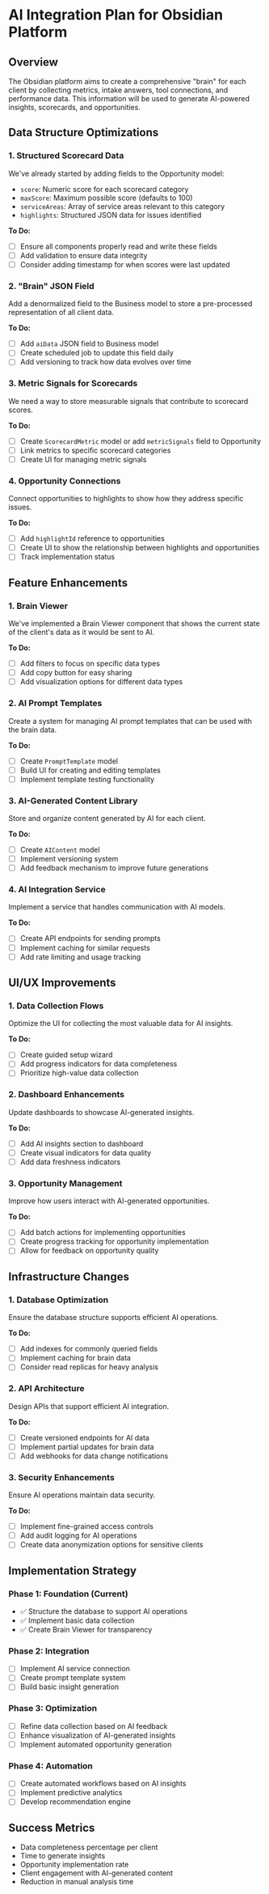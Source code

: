 # AI Integration Plan for Obsidian Platform

## Overview
The Obsidian platform aims to create a comprehensive "brain" for each client by collecting metrics, intake answers, tool connections, and performance data. This information will be used to generate AI-powered insights, scorecards, and opportunities.

## Data Structure Optimizations

### 1. Structured Scorecard Data
We've already started by adding fields to the Opportunity model:
- `score`: Numeric score for each scorecard category
- `maxScore`: Maximum possible score (defaults to 100)
- `serviceAreas`: Array of service areas relevant to this category
- `highlights`: Structured JSON data for issues identified

**To Do:**
- [ ] Ensure all components properly read and write these fields
- [ ] Add validation to ensure data integrity
- [ ] Consider adding timestamp for when scores were last updated

### 2. "Brain" JSON Field
Add a denormalized field to the Business model to store a pre-processed representation of all client data.

**To Do:**
- [ ] Add `aiData` JSON field to Business model
- [ ] Create scheduled job to update this field daily
- [ ] Add versioning to track how data evolves over time

### 3. Metric Signals for Scorecards
We need a way to store measurable signals that contribute to scorecard scores.

**To Do:**
- [ ] Create `ScorecardMetric` model or add `metricSignals` field to Opportunity
- [ ] Link metrics to specific scorecard categories
- [ ] Create UI for managing metric signals

### 4. Opportunity Connections
Connect opportunities to highlights to show how they address specific issues.

**To Do:**
- [ ] Add `highlightId` reference to opportunities
- [ ] Create UI to show the relationship between highlights and opportunities
- [ ] Track implementation status

## Feature Enhancements

### 1. Brain Viewer
We've implemented a Brain Viewer component that shows the current state of the client's data as it would be sent to AI.

**To Do:**
- [ ] Add filters to focus on specific data types
- [ ] Add copy button for easy sharing
- [ ] Add visualization options for different data types

### 2. AI Prompt Templates
Create a system for managing AI prompt templates that can be used with the brain data.

**To Do:**
- [ ] Create `PromptTemplate` model
- [ ] Build UI for creating and editing templates
- [ ] Implement template testing functionality

### 3. AI-Generated Content Library
Store and organize content generated by AI for each client.

**To Do:**
- [ ] Create `AIContent` model
- [ ] Implement versioning system
- [ ] Add feedback mechanism to improve future generations

### 4. AI Integration Service
Implement a service that handles communication with AI models.

**To Do:**
- [ ] Create API endpoints for sending prompts
- [ ] Implement caching for similar requests
- [ ] Add rate limiting and usage tracking

## UI/UX Improvements

### 1. Data Collection Flows
Optimize the UI for collecting the most valuable data for AI insights.

**To Do:**
- [ ] Create guided setup wizard
- [ ] Add progress indicators for data completeness
- [ ] Prioritize high-value data collection

### 2. Dashboard Enhancements
Update dashboards to showcase AI-generated insights.

**To Do:**
- [ ] Add AI insights section to dashboard
- [ ] Create visual indicators for data quality
- [ ] Add data freshness indicators

### 3. Opportunity Management
Improve how users interact with AI-generated opportunities.

**To Do:**
- [ ] Add batch actions for implementing opportunities
- [ ] Create progress tracking for opportunity implementation
- [ ] Allow for feedback on opportunity quality

## Infrastructure Changes

### 1. Database Optimization
Ensure the database structure supports efficient AI operations.

**To Do:**
- [ ] Add indexes for commonly queried fields
- [ ] Implement caching for brain data
- [ ] Consider read replicas for heavy analysis

### 2. API Architecture
Design APIs that support efficient AI integration.

**To Do:**
- [ ] Create versioned endpoints for AI data
- [ ] Implement partial updates for brain data
- [ ] Add webhooks for data change notifications

### 3. Security Enhancements
Ensure AI operations maintain data security.

**To Do:**
- [ ] Implement fine-grained access controls
- [ ] Add audit logging for AI operations
- [ ] Create data anonymization options for sensitive clients

## Implementation Strategy

### Phase 1: Foundation (Current)
- ✅ Structure the database to support AI operations
- ✅ Implement basic data collection
- ✅ Create Brain Viewer for transparency

### Phase 2: Integration
- [ ] Implement AI service connection
- [ ] Create prompt template system
- [ ] Build basic insight generation

### Phase 3: Optimization
- [ ] Refine data collection based on AI feedback
- [ ] Enhance visualization of AI-generated insights
- [ ] Implement automated opportunity generation

### Phase 4: Automation
- [ ] Create automated workflows based on AI insights
- [ ] Implement predictive analytics
- [ ] Develop recommendation engine

## Success Metrics
- Data completeness percentage per client
- Time to generate insights
- Opportunity implementation rate
- Client engagement with AI-generated content
- Reduction in manual analysis time 